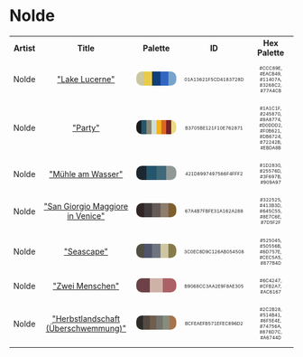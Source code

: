 
<!DOCTYPE html>
<html><body>
<h1>Nolde</h1>
<table style="width:100%">
<tr><th style="text-align: center; vertical-align: middle;">Artist</th><th style="text-align: center; vertical-align: middle;">Title</th><th style="text-align: center; vertical-align: middle;">Palette</th><th style="text-align: center; vertical-align: middle;">ID</th><th style="text-align: center; vertical-align: middle;">Hex Palette</th></tr>
<tr><td style="text-align: center; vertical-align: middle;"><p style="font-size:14px">Nolde</p></td> <td style="text-align: center; vertical-align: middle;"><a href=https://sammlung.staedelmuseum.de/en/work/lake-lucerne style="font-size:14px">"Lake Lucerne"</a></td> <td style="text-align: center; vertical-align: middle;"><img style="border-radius: 10px;" src="../media/swatches/01A13621F5CD4183728D.jpg" height="25"></td> <td style="text-align: center; vertical-align: middle;"><p style="font-size:8px">01A13621F5CD4183728D</p></td> <td style="text-align: center; vertical-align: middle;"><p style="font-size:8px">#CCC89E, #EACB49, #11407A, #3268C2, #77A4CB</p></td></tr>
<tr><td style="text-align: center; vertical-align: middle;"><p style="font-size:14px">Nolde</p></td> <td style="text-align: center; vertical-align: middle;"><a href=https://www.apollo-magazine.com/emil-nolde-colour-life-exhibition-review/ style="font-size:14px">"Party"</a></td> <td style="text-align: center; vertical-align: middle;"><img style="border-radius: 10px;" src="../media/swatches/B3705BE121F10E762871.jpg" height="25"></td> <td style="text-align: center; vertical-align: middle;"><p style="font-size:8px">B3705BE121F10E762871</p></td> <td style="text-align: center; vertical-align: middle;"><p style="font-size:8px">#1A1C1F, #245870, #8A8774, #D0DDD2, #F0B621, #DB6724, #72242B, #EBDA8B</p></td></tr>
<tr><td style="text-align: center; vertical-align: middle;"><p style="font-size:14px">Nolde</p></td> <td style="text-align: center; vertical-align: middle;"><a href=https://sammlung.staedelmuseum.de/en/work/muehle-am-wasser style="font-size:14px">"Mühle am Wasser"</a></td> <td style="text-align: center; vertical-align: middle;"><img style="border-radius: 10px;" src="../media/swatches/421D8997497566F4FFF2.jpg" height="25"></td> <td style="text-align: center; vertical-align: middle;"><p style="font-size:8px">421D8997497566F4FFF2</p></td> <td style="text-align: center; vertical-align: middle;"><p style="font-size:8px">#1D2830, #25576D, #3F697B, #909A97</p></td></tr>
<tr><td style="text-align: center; vertical-align: middle;"><p style="font-size:14px">Nolde</p></td> <td style="text-align: center; vertical-align: middle;"><a href=https://sammlung.staedelmuseum.de/en/work/san-giorgio-maggiore-in-venice style="font-size:14px">"San Giorgio Maggiore in Venice"</a></td> <td style="text-align: center; vertical-align: middle;"><img style="border-radius: 10px;" src="../media/swatches/67A4B7FBFE31A162A288.jpg" height="25"></td> <td style="text-align: center; vertical-align: middle;"><p style="font-size:8px">67A4B7FBFE31A162A288</p></td> <td style="text-align: center; vertical-align: middle;"><p style="font-size:8px">#322525, #413B3D, #645C55, #8E7C6E, #7D5F2F</p></td></tr>
<tr><td style="text-align: center; vertical-align: middle;"><p style="font-size:14px">Nolde</p></td> <td style="text-align: center; vertical-align: middle;"><a href=https://sammlung.staedelmuseum.de/en/work/seascape-1 style="font-size:14px">"Seascape"</a></td> <td style="text-align: center; vertical-align: middle;"><img style="border-radius: 10px;" src="../media/swatches/3C0EC8D9C126AB054508.jpg" height="25"></td> <td style="text-align: center; vertical-align: middle;"><p style="font-size:8px">3C0EC8D9C126AB054508</p></td> <td style="text-align: center; vertical-align: middle;"><p style="font-size:8px">#525045, #50556B, #6D757E, #CEC5A5, #877B4D</p></td></tr>
<tr><td style="text-align: center; vertical-align: middle;"><p style="font-size:14px">Nolde</p></td> <td style="text-align: center; vertical-align: middle;"><a href=https://sammlung.staedelmuseum.de/en/work/zwei-menschen style="font-size:14px">"Zwei Menschen"</a></td> <td style="text-align: center; vertical-align: middle;"><img style="border-radius: 10px;" src="../media/swatches/B9068CC3AA2E9F8AE305.jpg" height="25"></td> <td style="text-align: center; vertical-align: middle;"><p style="font-size:8px">B9068CC3AA2E9F8AE305</p></td> <td style="text-align: center; vertical-align: middle;"><p style="font-size:8px">#6C4247, #CFB2A7, #AC6167</p></td></tr>
<tr><td style="text-align: center; vertical-align: middle;"><p style="font-size:14px">Nolde</p></td> <td style="text-align: center; vertical-align: middle;"><a href=https://sammlung.staedelmuseum.de/en/work/herbstlandschaft-ueberschwemmung style="font-size:14px">"Herbstlandschaft (Überschwemmung)"</a></td> <td style="text-align: center; vertical-align: middle;"><img style="border-radius: 10px;" src="../media/swatches/BCFEAEFB571EFEC896D2.jpg" height="25"></td> <td style="text-align: center; vertical-align: middle;"><p style="font-size:8px">BCFEAEFB571EFEC896D2</p></td> <td style="text-align: center; vertical-align: middle;"><p style="font-size:8px">#2C2B28, #514B41, #6F5E4E, #74756A, #878D7C, #A6744D</p></td></tr>
</table>
</body></html>
